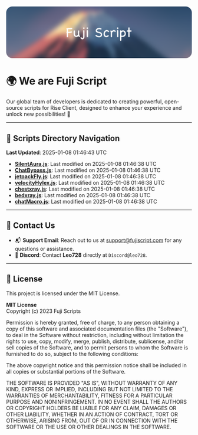 ![Banner](.github/b.webp)

# 🌍 **We are Fuji Script**

Our global team of developers is dedicated to creating powerful, open-source scripts for Rise Client, designed to enhance your experience and unlock new possibilities! 🌟

---
<!-- SCRIPTS_NAVIGATION_START -->
## 📂 **Scripts Directory Navigation**

**Last Updated**: 2025-01-08 01:46:43 UTC

- **[SilentAura.js](scripts/SilentAura.js)**: Last modified on 2025-01-08 01:46:38 UTC
- **[ChatBypass.js](scripts/ChatBypass.js)**: Last modified on 2025-01-08 01:46:38 UTC
- **[jetpackFly.js](scripts/jetpackFly.js)**: Last modified on 2025-01-08 01:46:38 UTC
- **[velocityHylex.js](scripts/velocityHylex.js)**: Last modified on 2025-01-08 01:46:38 UTC
- **[chestxray.js](scripts/chestxray.js)**: Last modified on 2025-01-08 01:46:38 UTC
- **[bedxray.js](scripts/bedxray.js)**: Last modified on 2025-01-08 01:46:38 UTC
- **[chatMacro.js](scripts/chatMacro.js)**: Last modified on 2025-01-08 01:46:38 UTC

<!-- SCRIPTS_NAVIGATION_END -->

---

## 💬 **Contact Us**  
- 📬 **Support Email**: Reach out to us at [support@fujiscript.com](mailto:support@fujiscript.com) for any questions or assistance.  
- 💬 **Discord**: Contact **Leo728** directly at `Discord@leo728`.

---

## 📜 **License**

This project is licensed under the MIT License.  

**MIT License**  
Copyright (c) 2023 Fuji Scripts  

Permission is hereby granted, free of charge, to any person obtaining a copy of this software and associated documentation files (the "Software"), to deal in the Software without restriction, including without limitation the rights to use, copy, modify, merge, publish, distribute, sublicense, and/or sell copies of the Software, and to permit persons to whom the Software is furnished to do so, subject to the following conditions:  

The above copyright notice and this permission notice shall be included in all copies or substantial portions of the Software.  

THE SOFTWARE IS PROVIDED "AS IS", WITHOUT WARRANTY OF ANY KIND, EXPRESS OR IMPLIED, INCLUDING BUT NOT LIMITED TO THE WARRANTIES OF MERCHANTABILITY, FITNESS FOR A PARTICULAR PURPOSE AND NONINFRINGEMENT. IN NO EVENT SHALL THE AUTHORS OR COPYRIGHT HOLDERS BE LIABLE FOR ANY CLAIM, DAMAGES OR OTHER LIABILITY, WHETHER IN AN ACTION OF CONTRACT, TORT OR OTHERWISE, ARISING FROM, OUT OF OR IN CONNECTION WITH THE SOFTWARE OR THE USE OR OTHER DEALINGS IN THE SOFTWARE.  

